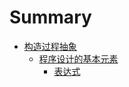 # Summary

- [构造过程抽象](./chapter_1.md)
    - [程序设计的基本元素](./chapter_1_1.md)
        - [表达式](./chapter_1_1_1.md)